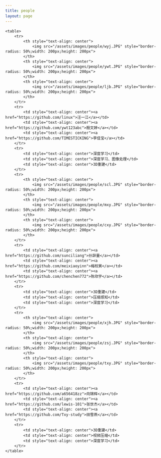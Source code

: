 ```yaml
---
title: people
layout: page
---
```


    <table>
        <tr>
            <th style="text-align: center">
                <img src="/assets/images/people/wyj.JPG" style="border-radius: 50%;width: 200px;height: 200px">
            </th>
            <th style="text-align: center">
                <img src="/assets/images/people/ywt.JPG" style="border-radius: 50%;width: 200px;height: 200px">
            </th>
            <th style="text-align: center">
                <img src="/assets/images/people/ljb.JPG" style="border-radius: 50%;width: 200px;height: 200px">
            </th>
        </tr>
        <tr>
            <td style="text-align: center"><a href="https://github.com/linux">汪一江</a></td>
            <td style="text-align: center"><a href="https://github.com/ywt123abc">殷文婷</a></td>
            <td style="text-align: center"><a href="https://github.com/TIMESTICKING">李佳宝</a></td>
        </tr>
        <tr>
            <td style="text-align: center">深度学习</td>
            <td style="text-align: center">深度学习、图像处理</td>
            <td style="text-align: center">3D重建</td>
        </tr>
        <tr>
            <th style="text-align: center">
                <img src="/assets/images/people/scl.JPG" style="border-radius: 50%;width: 200px;height: 200px">
            </th>
            <th style="text-align: center">
                <img src="/assets/images/people/mxy.JPG" style="border-radius: 50%;width: 200px;height: 200px">
            </th>
            <th style="text-align: center">
                <img src="/assets/images/people/cxy.JPG" style="border-radius: 50%;width: 200px;height: 200px">
            </th>
        </tr>
        <tr>
            <td style="text-align: center"><a href="https://github.com/sunciliang">孙辞量</a></td>
            <td style="text-align: center"><a href="https://github.com/meixiaoyinn">梅校寅</a></td>
            <td style="text-align: center"><a href="https://github.com/chenchen772">陈欣宇</a></td>
        </tr>
        <tr>
            <td style="text-align: center">3D重建</td>
            <td style="text-align: center">压缩感知</td>
            <td style="text-align: center">深度学习</td>
        </tr>
        <tr>
            <th style="text-align: center">
                <img src="/assets/images/people/xjh.JPG" style="border-radius: 50%;width: 200px;height: 200px">
            </th>
            <th style="text-align: center">
                <img src="/assets/images/people/zsj.JPG" style="border-radius: 50%;width: 200px;height: 200px">
            </th>
            <th style="text-align: center">
                <img src="/assets/images/people/txy.JPG" style="border-radius: 50%;width: 200px;height: 200px">
            </th>
        </tr>
        <tr>
            <td style="text-align: center"><a href="https://github.com/a656418zz">向锦辉</a></td>
            <td style="text-align: center"><a href="https://github.com/lewis-101">张世杰</a></td>
            <td style="text-align: center"><a href="https://github.com/Txy-study">田雪燕</a></td>
        </tr>
        <tr>
            <td style="text-align: center">3D重建</td>
            <td style="text-align: center">视频压缩</td>
            <td style="text-align: center">深度学习</td>
        </tr>
    </table>
